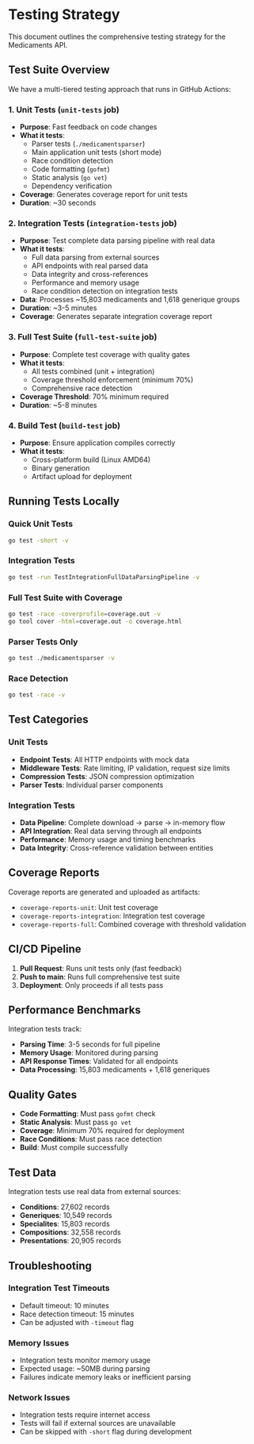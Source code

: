 # Testing Strategy

This document outlines the comprehensive testing strategy for the Medicaments API.

## Test Suite Overview

We have a multi-tiered testing approach that runs in GitHub Actions:

### 1. Unit Tests (`unit-tests` job)
- **Purpose**: Fast feedback on code changes
- **What it tests**:
  - Parser tests (`./medicamentsparser`)
  - Main application unit tests (short mode)
  - Race condition detection
  - Code formatting (`gofmt`)
  - Static analysis (`go vet`)
  - Dependency verification
- **Coverage**: Generates coverage report for unit tests
- **Duration**: ~30 seconds

### 2. Integration Tests (`integration-tests` job)
- **Purpose**: Test complete data parsing pipeline with real data
- **What it tests**:
  - Full data parsing from external sources
  - API endpoints with real parsed data
  - Data integrity and cross-references
  - Performance and memory usage
  - Race condition detection on integration tests
- **Data**: Processes ~15,803 medicaments and 1,618 generique groups
- **Duration**: ~3-5 minutes
- **Coverage**: Generates separate integration coverage report

### 3. Full Test Suite (`full-test-suite` job)
- **Purpose**: Complete test coverage with quality gates
- **What it tests**:
  - All tests combined (unit + integration)
  - Coverage threshold enforcement (minimum 70%)
  - Comprehensive race detection
- **Coverage Threshold**: 70% minimum required
- **Duration**: ~5-8 minutes

### 4. Build Test (`build-test` job)
- **Purpose**: Ensure application compiles correctly
- **What it tests**:
  - Cross-platform build (Linux AMD64)
  - Binary generation
  - Artifact upload for deployment

## Running Tests Locally

### Quick Unit Tests
```bash
go test -short -v
```

### Integration Tests
```bash
go test -run TestIntegrationFullDataParsingPipeline -v
```

### Full Test Suite with Coverage
```bash
go test -race -coverprofile=coverage.out -v
go tool cover -html=coverage.out -o coverage.html
```

### Parser Tests Only
```bash
go test ./medicamentsparser -v
```

### Race Detection
```bash
go test -race -v
```

## Test Categories

### Unit Tests
- **Endpoint Tests**: All HTTP endpoints with mock data
- **Middleware Tests**: Rate limiting, IP validation, request size limits
- **Compression Tests**: JSON compression optimization
- **Parser Tests**: Individual parser components

### Integration Tests
- **Data Pipeline**: Complete download → parse → in-memory flow
- **API Integration**: Real data serving through all endpoints
- **Performance**: Memory usage and timing benchmarks
- **Data Integrity**: Cross-reference validation between entities

## Coverage Reports

Coverage reports are generated and uploaded as artifacts:
- `coverage-reports-unit`: Unit test coverage
- `coverage-reports-integration`: Integration test coverage  
- `coverage-reports-full`: Combined coverage with threshold validation

## CI/CD Pipeline

1. **Pull Request**: Runs unit tests only (fast feedback)
2. **Push to main**: Runs full comprehensive test suite
3. **Deployment**: Only proceeds if all tests pass

## Performance Benchmarks

Integration tests track:
- **Parsing Time**: 3-5 seconds for full pipeline
- **Memory Usage**: Monitored during parsing
- **API Response Times**: Validated for all endpoints
- **Data Processing**: 15,803 medicaments + 1,618 generiques

## Quality Gates

- **Code Formatting**: Must pass `gofmt` check
- **Static Analysis**: Must pass `go vet`
- **Coverage**: Minimum 70% required for deployment
- **Race Conditions**: Must pass race detection
- **Build**: Must compile successfully

## Test Data

Integration tests use real data from external sources:
- **Conditions**: 27,602 records
- **Generiques**: 10,549 records  
- **Specialites**: 15,803 records
- **Compositions**: 32,558 records
- **Presentations**: 20,905 records

## Troubleshooting

### Integration Test Timeouts
- Default timeout: 10 minutes
- Race detection timeout: 15 minutes
- Can be adjusted with `-timeout` flag

### Memory Issues
- Integration tests monitor memory usage
- Expected usage: ~50MB during parsing
- Failures indicate memory leaks or inefficient parsing

### Network Issues
- Integration tests require internet access
- Tests will fail if external sources are unavailable
- Can be skipped with `-short` flag during development